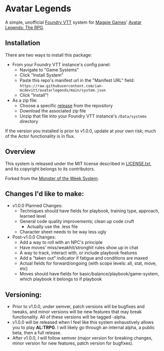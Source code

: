 # Avatar Legends

A simple, unofficial [Foundry VTT](https://foundryvtt.com/) system for [Magpie Games](https://magpiegames.com/)' [Avatar Legends: The RPG](https://magpiegames.com/pages/avatarrpg).

## Installation

There are two ways to install this package:

* From your Foundry VTT instance's config panel:
    * Navigate to "Game Systems"
    * Click "Install System"
    * Paste this repo's manifest url in the "Manifest URL" field: `https://raw.githubusercontent.com/ian-mcdevitt/avatarlegends/main/system.json`
    * Click "Install"!
* As a zip file:
    * Choose a specific [release](https://github.com/ian-mcdevitt/avatarlegends/releases) from the repository
    * Download the associated zip file
    * Unzip that file into your Foundry VTT instance's `/Data/systems` directory

If the version you installed is prior to v1.0.0, update at your own risk; much of the Actor functionality is in flux.

## Overview

This system is released under the MIT license described in [LICENSE.txt](LICENSE.txt), and its copyright belongs to its contributors.

Forked from the [Monster of the Week System](https://gitlab.com/3cell/monsterweek.git).

## Changes I'd like to make:

* v1.0.0 Planned Changes:
    * Techniques should have fields for playbook, training type, approach, learned level
    * General code quality improvements; clean up code cruft
        * Actually use the .less file
    * Character sheet needs to be way less ugly
* Post-v1.0.0 Changes:
    * Add a way to roll with an NPC's principle
    * Have moves' miss/weakhit/stronghit rules show up in chat
    * A way to track, interact with, or include playbook features
    * Add a "taken out" indicator if fatigue and conditions are maxed
    * Actual fields for forward/ongoing (with scope levels: all, stat, move, etc)
    * Moves should have fields for basic/balance/playbook/game-system, which playbook it belongs to if playbook

## Versioning:

* Prior to v1.0.0, under semver, patch versions will be bugfixes and tweaks, and minor versions will be new features that may break functionality. All of these versions will be tagged -alpha.
* v1.0.0 will be released when I feel like this system exhaustively allows you to play **AL:TRPG**. I will likely go through an internal alpha, a public beta, then a full release.
* After v1.0.0, I will follow semver (major version for breaking changes, minor version for new features, patch version for bugfixes).
